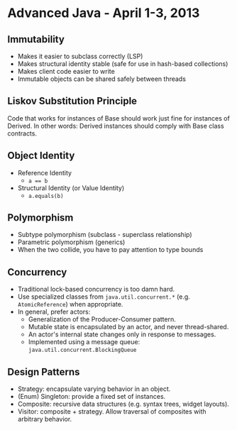 Advanced Java - April 1-3, 2013
===============================

Immutability
------------

* Makes it easier to subclass correctly (LSP)
* Makes structural identity stable (safe for use in hash-based collections)
* Makes client code easier to write
* Immutable objects can be shared safely between threads

Liskov Substitution Principle
-----------------------------

Code that works for instances of Base should work just fine for instances of Derived. In other words: Derived instances should comply with Base class contracts.

Object Identity
---------------

* Reference Identity
  - `a == b`
* Structural Identity (or Value Identity)
  - `a.equals(b)`

Polymorphism
------------

* Subtype polymorphism (subclass - superclass relationship)
* Parametric polymorphism (generics)
* When the two collide, you have to pay attention to type bounds

Concurrency
-----------

* Traditional lock-based concurrency is too damn hard.
* Use specialized classes from `java.util.concurrent.*` (e.g. `AtomicReference`) when appropriate.
* In general, prefer actors:
  - Generalization of the Producer-Consumer pattern.
  - Mutable state is encapsulated by an actor, and never thread-shared.
  - An actor's internal state changes only in response to messages.
  - Implemented using a message queue: `java.util.concurrent.BlockingQueue`

Design Patterns
---------------

* Strategy: encapsulate varying behavior in an object.
* (Enum) Singleton: provide a fixed set of instances.
* Composite: recursive data structures (e.g. syntax trees, widget layouts).
* Visitor: composite + strategy. Allow traversal of composites with arbitrary behavior.
